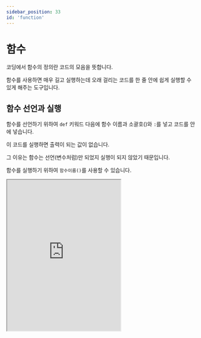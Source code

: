 ```yaml
---
sidebar_position: 33
id: 'function'
---
```


# 함수

코딩에서 함수의 정의란 코드의 모음을 뜻합니다.

함수를 사용하면 매우 길고 실행하는데 오래 걸리는 코드를 한 줄 안에 쉽게 실행할 수 있게 해주는 도구입니다.

## 함수 선언과 실행

함수를 선언하기 위하여 `def` 키워드 다음에 함수 이름과 소괄호()와 `:`를 넣고 코드를 안에 넣습니다.

이 코드를 실행하면 출력이 되는 값이 없습니다.

그 이유는 함수는 선언(변수처럼)만 되었지 실행이 되지 않았기 때문입니다.

함수를 실행하기 위하여 `함수이름()`를 사용할 수 있습니다.

<iframe title="Python Playground" src="https://trinket.io/embed/python3/6de0abee4a" height="400" />

## 매개변수

### 매개변수란?

매개변수는 변수인데 '매개변수'의 정의는 무엇일까요?

매개변수라는 것은 우리가 함수 안에서 함수를 실행할 때 사용할 수 있는 변수를 뜻합니다.

그래서 다음과 같은 함수 addNum에서 a와 b를 매개변수라고 하고 항상 우리가 이 코드를 실행할 때 우리가 원하는 수로 바꿀 수 있습니다.

:::note
매개변수를 선언하고 싶지 않거나, 초기화하고 싶거나, 만일 개발자가 매개변수에 새로운 값을 넣는지 넣지 않는지 확인할 수 있습니다.
:::

<iframe title="Python Playground" src="https://trinket.io/embed/python3/3a2f78ef6b" height="400" />

### 키워드 매개변수

함수를 실행할 때 매개변수의 순서에 따라 각 변수 안에 값을 넣을 수 있습니다.

하지만 이 방법을 사용하면 순서 상관 없이 매개변수에 값을 입력할 수 있습니다(매개변수 = 값 형태로 변수 선언하는 형태와 같습니다).

리스트와 같이 무한의 매개변수를 딕셔너리에 저장해서 나중에 한 아이템만 선택할 수 있습니다. 매개변수 앞에 `**`를 붙이면 됩니다.

딕셔너리의 이름은 매개변수의 이름이고 키의 이름은 사용자가 입력한 매개변수의 이름입니다.

<iframe title="Python Playground" src="https://trinket.io/embed/python3/901f63378a" height="400" />

### 매개변수 기본값 지정하는 방법

가끔 우리가 프로그래밍에서 함수를 사용할 때 매개변수에 값을 입력하는 것을 잊어버리기도 합니다.

이때 우리는 만일 변수의 값이 `None`이 되는 것을 막기 위하여 기본값을 정할 수 있습니다.

<iframe title="Python Playground" src="https://trinket.io/embed/python3/095fe5cab9" height="400" />

## apply()

또는 `apply()` 함수를 이용하여 또 다른 함수를 실행하는 것도 가능합니다.

```py
def printWithEnd(a, b, c=None):
  print(a + b, end = c)

apply(printWithEnd, ("hello", "world"), {'c': ""} )
```

## 다양한 키워드

### return 키워드

함수를 실행하면 어떤 값을 반환하기 위해서 `return`이라는 키워드를 사용할 수 있습니다.

그래서 우리가 이 함수에서 나오는 값을 변수 안에 저장할 수 있습니다.

`return` 키워드 다음에 나오는 코드는 다 무시됩니다.

그 이유는 `return` 키워드를 실행하면 함수가 바로 종료합니다.

<iframe title="Python Playground" src="https://trinket.io/embed/python3/981bc3174e" height="400" />

return 키워드에서 하나 이상 변수를 되돌려주는 방법이 있습니다. 파이썬에서만 존재하는 기능입니다.

<iframe title="Python Playground" src="https://trinket.io/embed/python3/aa6a155d5a" height="400" />

### pass 키워드

만일 아무것도 하지 않은 함수를 만들고 싶다면 'pass'라는 키워드를 사용할 수 있습니다.

<iframe title="Python Playground" src="https://trinket.io/embed/python3/80ed8ae473" height="400" />

## 함수의 중요성

함수는 우리의 코드를 매우 효율적이게 만들 수 있습니다.

예를 들어 우리가 사용자에게 두 수의 덧셈을 10번 물어보고 출력하기 위하여 다음과 코드를 실행하면 다음과 같은 결과가 나옵니다.

매우 복잡하지 않나요? 다음 코드를 `addNumbers`라는 함수를 만들어 효율적으로 만들 수 있습니다.

<iframe title="Python Playground" src="https://trinket.io/embed/python3/7e46f0a592" height="400" />
